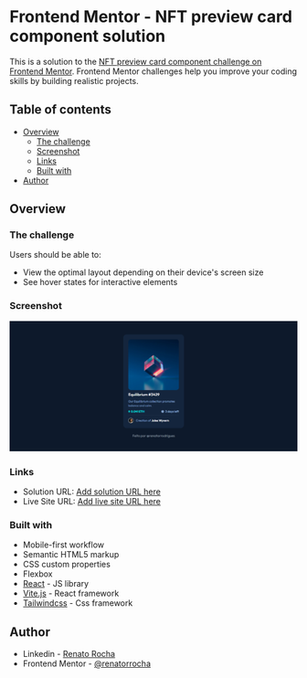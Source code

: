 # Frontend Mentor - NFT preview card component solution

This is a solution to the [NFT preview card component challenge on Frontend Mentor](https://www.frontendmentor.io/challenges/nft-preview-card-component-SbdUL_w0U). Frontend Mentor challenges help you improve your coding skills by building realistic projects.

## Table of contents

- [Overview](#overview)
  - [The challenge](#the-challenge)
  - [Screenshot](#screenshot)
  - [Links](#links)
  - [Built with](#built-with)
- [Author](#author)

## Overview

### The challenge

Users should be able to:

- View the optimal layout depending on their device's screen size
- See hover states for interactive elements

### Screenshot

![Screenshot of the project](src/assets/images/Screenshot.png)

### Links

- Solution URL: [Add solution URL here](https://your-solution-url.com)
- Live Site URL: [Add live site URL here](https://your-live-site-url.com)

### Built with

- Mobile-first workflow
- Semantic HTML5 markup
- CSS custom properties
- Flexbox
- [React](https://reactjs.org/) - JS library
- [Vite.js](https://vitejs.dev/) - React framework
- [Tailwindcss](https://tailwindcss.com/) - Css framework

## Author

- Linkedin - [Renato Rocha](https://www.linkedin.com/in/renato-rrodrigues/)
- Frontend Mentor - [@renatorrocha](https://www.frontendmentor.io/profile/renatorrocha)
